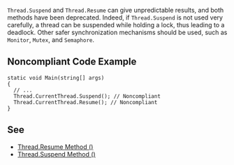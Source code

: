 `Thread.Suspend` and `Thread.Resume` can give unpredictable results, and both methods have been deprecated. Indeed, if `Thread.Suspend` is not used very carefully, a thread can be suspended while holding a lock, thus leading to a deadlock. Other safer synchronization mechanisms should be used, such as `Monitor`, `Mutex`, and `Semaphore`.
 
## Noncompliant Code Example

    static void Main(string[] args)
    {
      // ...
      Thread.CurrentThread.Suspend(); // Noncompliant
      Thread.CurrentThread.Resume(); // Noncompliant
    }

## See
 
- [Thread.Resume Method ()](https://msdn.microsoft.com/en-us/library/system.threading.thread.resume.aspx)
- [Thread.Suspend Method ()](https://msdn.microsoft.com/en-us/library/system.threading.thread.suspend%28v=vs.110%29.aspx)